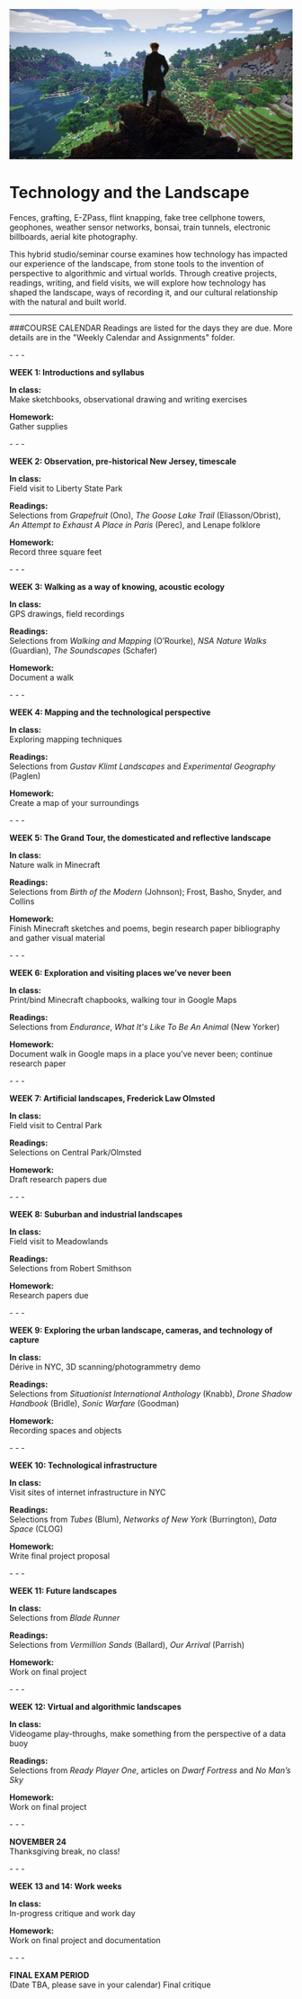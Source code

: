 ![Sublime Minecraft](https://github.com/jeffThompson/TechnologyAndTheLandscape/raw/master/Images/SublimeMinecraft.jpg)

# Technology and the Landscape

Fences, grafting, E-ZPass, flint knapping, fake tree cellphone towers, geophones, weather sensor networks, bonsai, train tunnels, electronic billboards, aerial kite photography.

This hybrid studio/seminar course examines how technology has impacted our experience of the landscape, from stone tools to the invention of perspective to algorithmic and virtual worlds. Through creative projects, readings, writing, and field visits, we will explore how technology has shaped the landscape, ways of recording it, and our cultural relationship with the natural and built world.

***
 
###COURSE CALENDAR
Readings are listed for the days they are due. More details are in the "Weekly Calendar and Assignments" folder.

\- \- \-

**WEEK 1: Introductions and syllabus**  

**In class:**   	
Make sketchbooks, observational drawing and writing exercises

**Homework:**   	
Gather supplies

\- \- \-

**WEEK 2: Observation, pre-historical New Jersey, timescale**  

**In class:**   	
Field visit to Liberty State Park

**Readings:**   	
Selections from *Grapefruit* (Ono), *The Goose Lake Trail* (Eliasson/Obrist), *An Attempt to Exhaust A Place in Paris* (Perec), and Lenape folklore

**Homework:**   	
Record three square feet

\- \- \-

**WEEK 3: Walking as a way of knowing, acoustic ecology**  

**In class:**   	
GPS drawings, field recordings

**Readings:**   	
Selections from *Walking and Mapping* (O’Rourke), *NSA Nature Walks* (Guardian), *The Soundscapes* (Schafer)

**Homework:**   	
Document a walk

\- \- \-

**WEEK 4: Mapping and the technological perspective**  

**In class:**   	
Exploring mapping techniques

**Readings:**   	
Selections from *Gustav Klimt Landscapes* and *Experimental Geography* (Paglen)

**Homework:**   	
Create a map of your surroundings

\- \- \-

**WEEK 5: The Grand Tour, the domesticated and reflective landscape**  

**In class:**   	
Nature walk in Minecraft

**Readings:**   	
Selections from *Birth of the Modern* (Johnson); Frost, Basho, Snyder, and Collins

**Homework:**   	
Finish Minecraft sketches and poems, begin research paper bibliography and gather visual material

\- \- \-

**WEEK 6: Exploration and visiting places we’ve never been**  

**In class:**   	
Print/bind Minecraft chapbooks, walking tour in Google Maps

**Readings:**   	
Selections from *Endurance*, *What It's Like To Be An Animal* (New Yorker)

**Homework:**   	
Document walk in Google maps in a place you’ve never been; continue research paper

\- \- \-

**WEEK 7: Artificial landscapes, Frederick Law Olmsted**  

**In class:**   	
Field visit to Central Park

**Readings:**   	
Selections on Central Park/Olmsted

**Homework:**   	
Draft research papers due

\- \- \-

**WEEK 8: Suburban and industrial landscapes**  

**In class:**   	
Field visit to Meadowlands

**Readings:**   	
Selections from Robert Smithson

**Homework:**   	
Research papers due

\- \- \-

**WEEK 9: Exploring the urban landscape, cameras, and technology of capture**  

**In class:**   	
Dérive in NYC, 3D scanning/photogrammetry demo

**Readings:**   	
Selections from *Situationist International Anthology* (Knabb), *Drone Shadow Handbook* (Bridle), *Sonic Warfare* (Goodman)

**Homework:**   	
Recording spaces and objects

\- \- \-

**WEEK 10: Technological infrastructure**  

**In class:**   	
Visit sites of internet infrastructure in NYC

**Readings:**   	
Selections from *Tubes* (Blum), *Networks of New York* (Burrington), *Data Space* (CLOG)

**Homework:**   	
Write final project proposal

\- \- \-

**WEEK 11: Future landscapes**  

**In class:**   	
Selections from *Blade Runner*

**Readings:**   	
Selections from *Vermillion Sands* (Ballard), *Our Arrival* (Parrish)

**Homework:**   	
Work on final project

\- \- \-

**WEEK 12: Virtual and algorithmic landscapes**  

**In class:**   	
Videogame play-throughs, make something from the perspective of a data buoy

**Readings:**   	
Selections from *Ready Player One*, articles on *Dwarf Fortress* and *No Man’s Sky*

**Homework:**   	
Work on final project

\- \- \-

**NOVEMBER 24**  
Thanksgiving break, no class!

\- \- \-

**WEEK 13 and 14: Work weeks**  

**In class:**   	
In-progress critique and work day

**Homework:**   	
Work on final project and documentation

\- \- \-

**FINAL EXAM PERIOD**  
(Date TBA, please save in your calendar)
Final critique

